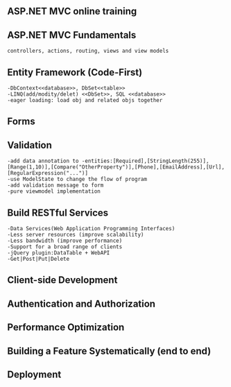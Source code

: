 ## ASP.NET MVC online training

## ASP.NET MVC Fundamentals
	controllers, actions, routing, views and view models
	
## Entity Framework (Code-First)
	-DbContext<<database>>, DbSet<<table>>
	-LINQ(add/modity/delet) <<DbSet>>, SQL <<database>>
	-eager loading: load obj and related objs together
	
## Forms

## Validation
	-add data annotation to -entities:[Required],[StringLength(255)],[Range(1,10)],[Compare("OtherProperty")],[Phone],[EmailAddress],[Url],[RegularExpression("...")]
	-use ModelState to change the flow of program
	-add validation message to form
	-pure viewmodel implementation
	
## Build RESTful Services
	-Data Services(Web Application Programming Interfaces)
	-Less server resources (improve scalability)
	-Less bandwidth (improve performance)
	-Support for a broad range of clients
	-jQuery plugin:DataTable + WebAPI
	-Get|Post|Put|Delete
## Client-side Development
## Authentication and Authorization
## Performance Optimization
## Building a Feature Systematically (end to end)
## Deployment





